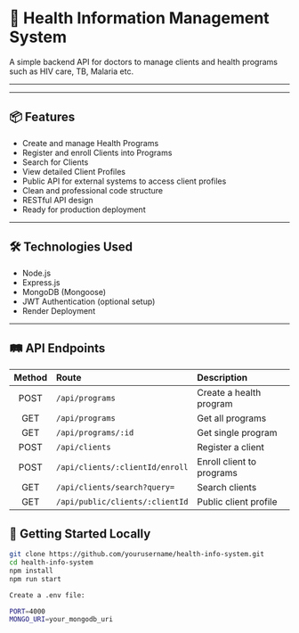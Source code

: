 # 🏥 Health Information Management System

A simple backend API for doctors to manage clients and health programs such as HIV care, TB, Malaria etc.

---


---

## 📦 Features

- Create and manage Health Programs
- Register and enroll Clients into Programs
- Search for Clients
- View detailed Client Profiles
- Public API for external systems to access client profiles
- Clean and professional code structure
- RESTful API design
- Ready for production deployment

---

## 🛠️ Technologies Used

- Node.js
- Express.js
- MongoDB (Mongoose)
- JWT Authentication (optional setup)
- Render Deployment

---

## 🛤️ API Endpoints

| Method | Route | Description |
| :----: | :--- | :---------- |
| POST | `/api/programs` | Create a health program |
| GET | `/api/programs` | Get all programs |
| GET | `/api/programs/:id` | Get single program |
| POST | `/api/clients` | Register a client |
| POST | `/api/clients/:clientId/enroll` | Enroll client to programs |
| GET | `/api/clients/search?query=` | Search clients |
| GET | `/api/public/clients/:clientId` | Public client profile |


## 🚀 Getting Started Locally

```bash
git clone https://github.com/yourusername/health-info-system.git
cd health-info-system
npm install
npm run start

Create a .env file:

PORT=4000
MONGO_URI=your_mongodb_uri
